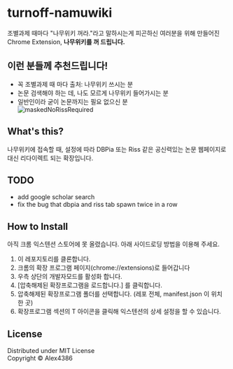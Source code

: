 # turnoff-namuwiki
조별과제 때마다 "나무위키 꺼라."라고 말하시는게 피곤하신 여러분을 위해 만들어진 Chrome Extension, **나무위키를 꺼 드립니다.**

## 이런 분들께 추천드립니다!
* 꼭 조별과제 때 마다 출처: 나무위키 쓰시는 분
* 논문 검색해야 하는 데, 나도 모르게 나무위키 들어가시는 분
* 일반인이라 굳이 논문까지는 필요 없으신 분  
![maskedNoRissRequired](https://user-images.githubusercontent.com/27724108/58344441-a9c28a00-7e90-11e9-8906-0db9deb5d9e7.gif)

## What's this?
나무위키에 접속할 때, 설정에 따라 DBPia 또는 Riss 같은 공신력있는 논문 웹페이지로 대신 리다이렉트 되는 확장입니다.  

## TODO
* add google scholar search
* fix the bug that dbpia and riss tab spawn twice in a row

## How to Install
아직 크롬 익스텐션 스토어에 못 올렸습니다. 아래 사이드로딩 방법을 이용해 주세요.  
  
1. 이 레포지토리를 클론합니다.
2. 크롬의 확장 프로그램 페이지(chrome://extensions)로 들어갑니다
3. 우측 상단의 개발자모드를 활성화 합니다.
4. [압축해제된 확장프로그램을 로드합니다.] 를 클릭합니다.
5. 압축해제된 확장프로그램 폴더를 선택합니다. (레포 전체, manifest.json 이 위치한 곳)
6. 확장프로그램 섹션의 T 아이콘을 클릭해 익스텐션의 상세 설정을 할 수 있습니다.

## License
Distributed under MIT License  
Copyright &copy; Alex4386
